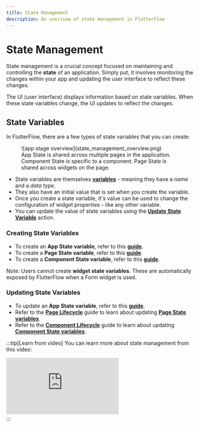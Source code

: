 ```yaml
---
title: State Management
description: An overview of state management in FlutterFlow
---
```

# State Management 
State management is a crucial concept focused on maintaining and controlling the **state** of an application. Simply put, it involves monitoring the changes within your app and updating the user interface to reflect these changes. 

The UI (user interface) displays information based on state variables. When these state variables change, the UI updates to reflect the changes.

## State Variables

In FlutterFlow, there are a few types of state variables that you can create:

<figure>
   ![app stage overview](state_management_overview.png)
  <figcaption class="centered-caption">App State is shared across multiple pages in the application. Component State is specific to a component. Page State is shared across widgets on the page.</figcaption>
</figure>


- State variables are themselves [**variables**](../../resources/data-representation/overview.md#variable) - meaning they have a *name* and a *data type*. 
- They also have an initial value that is set when you create the variable. 
- Once you create a state variable, it's value can be used to change the configuration of widget properties - like any other variable. 
- You can update the value of state variables using the **[Update State Variable](#updating-state-variables)** action.

### Creating State Variables
- To create an **App State variable**, refer to this **[guide](../../resources/data-representation/app-state.md#create-app-state-variable)**.
- To create a **Page State variable**, refer to this [**guide**](../../resources/ui/pages/page-lifecycle.md#creating-a-page-state).
- To create a **Component State variable**, refer to this [**guide**](../../resources/ui/components/custom-components/component-lifecycle.md#creating-a-component-state).

Note: Users cannot create **widget state variables**. These are automatically exposed by FlutterFlow when a Form widget is used.



### Updating State Variables
- To update an **App State variable**, refer to this **[guide](../../resources/data-representation/app-state.md#update-app-state-action)**.
- Refer to the [**Page Lifecycle**](../../resources/ui/pages/page-lifecycle.md) guide to learn about updating **[Page State variables](../../resources/ui/pages/page-lifecycle.md#update-page-state-action)**.
- Refer to the [**Component Lifecycle**](../../resources/ui/components/custom-components/component-lifecycle.md) guide to learn about updating **[Component State variables](../../resources/ui/components/custom-components/component-lifecycle.md#update-component-state-action)**.

<p></p>


:::tip[Learn from video]
You can learn more about state management from this video:
<div class="video-container">
<iframe src="https://www.youtube.com/embed/jD6L4xjYjJA?si=-RjniUB-K0ZsMoB1" title="YouTube video player" frameborder="0" allow="accelerometer; autoplay; clipboard-write; encrypted-media; gyroscope; picture-in-picture; web-share" referrerpolicy="strict-origin-when-cross-origin" allowfullscreen></iframe>
</div>
:::




